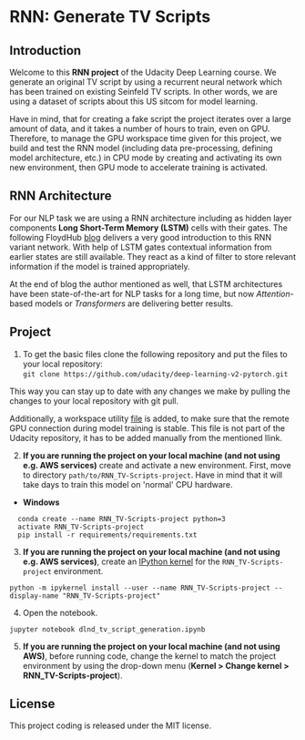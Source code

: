# RNN: Generate TV Scripts
## Introduction
Welcome to this **RNN project** of the Udacity Deep Learning course. We generate an original TV script by using a recurrent neural network which has been trained on existing Seinfeld TV scripts. In other words, we are using a dataset of scripts about this US sitcom for model learning. 

Have in mind, that for creating a fake script the project iterates over a large amount of data, and it takes a number of hours to train, even on GPU. Therefore, to manage the GPU workspace time given for this project, we build and test the RNN model (including data pre-processing, defining model architecture, etc.) in CPU mode by creating and activating its own new environment, then GPU mode to accelerate training is activated.

## RNN Architecture
For our NLP task we are using a RNN architecture including as hidden layer components **Long Short-Term Memory (LSTM)** cells with their gates. The following FloydHub [blog](https://blog.floydhub.com/long-short-term-memory-from-zero-to-hero-with-pytorch/) delivers a very good introduction to this RNN variant network. With help of LSTM gates contextual information from earlier states are still available. They react as a kind of filter to store relevant information if the model is trained appropriately.

At the end of blog the author mentioned as well, that LSTM architectures have been state-of-the-art for NLP tasks for a long time, but now <i>Attention</i>-based models or <i>Transformers</i> are delivering better results.

## Project
1. To get the basic files clone the following repository and put the files to your local repository:<br>
`git clone https://github.com/udacity/deep-learning-v2-pytorch.git`

This way you can stay up to date with any changes we make by pulling the changes to your local repository with git pull.

Additionally, a workspace utility [file](https://s3.amazonaws.com/video.udacity-data.com/topher/2018/May/5b0dea96_workspace-utils/workspace-utils.py) is added, to make sure that the remote GPU connection during model training is stable. This file is not part of the Udacity repository, it has to be added manually from the mentioned llink.

2. **If you are running the project on your local machine (and not using e.g. AWS services)** create and activate a new environment. First, move to directory `path/to/RNN_TV-Scripts-project`. Have in mind that it will take days to train this model on 'normal' CPU hardware.
  - __Windows__
  ```
	conda create --name RNN_TV-Scripts-project python=3
	activate RNN_TV-Scripts-project
	pip install -r requirements/requirements.txt
  ```
  
3. **If you are running the project on your local machine (and not using e.g. AWS services)**, create an [IPython kernel](http://ipython.readthedocs.io/en/stable/install/kernel_install.html) for the `RNN_TV-Scripts-project` environment. 
```
python -m ipykernel install --user --name RNN_TV-Scripts-project --display-name "RNN_TV-Scripts-project"
```

4. Open the notebook.
```
jupyter notebook dlnd_tv_script_generation.ipynb
```

5. **If you are running the project on your local machine (and not using AWS)**, before running code, change the kernel to match the project environment by using the drop-down menu (**Kernel > Change kernel > RNN_TV-Scripts-project**).

## License
This project coding is released under the MIT license.
